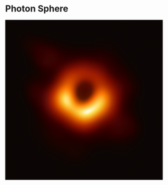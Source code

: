 # Photon Sphere

<a href="url"><img src="https://github.com/jkerrigan/photon_sphere/blob/master/images/messier_87.jpg" align="center" height="512" width="512" ></a>
